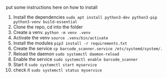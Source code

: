 put some instructions here on how to install

1. Install the dependencies `sudo apt install python3-dev python3-pip python3-venv build-essential`
1. Clone the repo, cd into the folder
2. Create a venv. `python -m venv .venv`
3. Activate the venv `source .venv/bin/activate`
4. Install the modules `pip3 install -r requirements.txt`
5. Create the service `cp barcode_scanner.service /etc/systemd/system/.`
6. Reload the daemon `sudo systemctl daemon-reload`
7. Enable the service `sudo systemctl enable barcode_scanner`
8. Start it `sudo systemctl start myservice`
9. check it `sudo systemctl status myservice`
